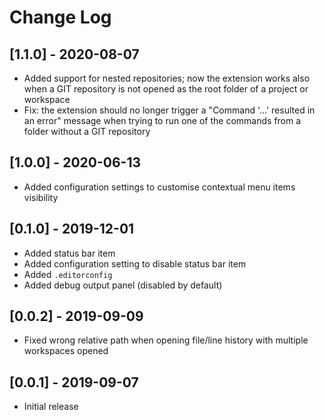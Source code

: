 # Change Log

## [1.1.0] - 2020-08-07

- Added support for nested repositories; now the extension works also when a GIT repository
is not opened as the root folder of a project or workspace
- Fix: the extension should no longer trigger a "Command '...' resulted in an error" message
when trying to run one of the commands from a folder without a GIT repository

## [1.0.0] - 2020-06-13

- Added configuration settings to customise contextual menu items visibility

## [0.1.0] - 2019-12-01

- Added status bar item
- Added configuration setting to disable status bar item
- Added `.editorconfig`
- Added debug output panel (disabled by default)

## [0.0.2] - 2019-09-09

- Fixed wrong relative path when opening file/line history with multiple workspaces opened

## [0.0.1] - 2019-09-07

- Initial release

